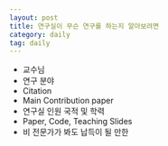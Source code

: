 ```yaml
---
layout: post
title: 연구실이 무슨 연구를 하는지 알아보려면
category: daily
tag: daily
---
```


- 교수님
- 연구 분야
- Citation
- Main Contribution paper
- 연구실 인원 국적 및 학력
- Paper, Code, Teaching Slides
- 비 전문가가 봐도 납득이 될 만한
